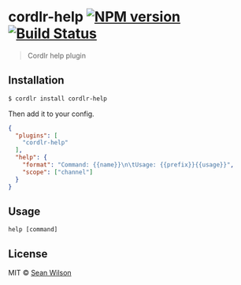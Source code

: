 # cordlr-help [![NPM version](https://badge.fury.io/js/cordlr-help.svg)](https://npmjs.org/package/cordlr-help) [![Build Status](https://travis-ci.org/seanc/cordlr-help.svg?branch=master)](https://travis-ci.org/seanc/cordlr-help)

> Cordlr help plugin

## Installation

```sh
$ cordlr install cordlr-help
```

Then add it to your config.

```json
{
  "plugins": [
    "cordlr-help"
  ],
  "help": {
    "format": "Command: {{name}}\n\tUsage: {{prefix}}{{usage}}",
    "scope": ["channel"]
  }
}
```

## Usage

```
help [command]
```

## License

MIT © [Sean Wilson](https://imsean.me)
